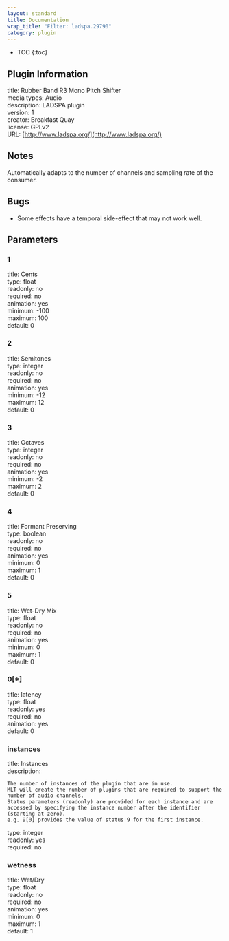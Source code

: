 ```yaml
---
layout: standard
title: Documentation
wrap_title: "Filter: ladspa.29790"
category: plugin
---
```

* TOC
{:toc}

## Plugin Information

title: Rubber Band R3 Mono Pitch Shifter  
media types:
Audio  
description: LADSPA plugin  
version: 1  
creator: Breakfast Quay  
license: GPLv2  
URL: [http://www.ladspa.org/](http://www.ladspa.org/)  

## Notes

Automatically adapts to the number of channels and sampling rate of the consumer.

## Bugs

* Some effects have a temporal side-effect that may not work well.


## Parameters

### 1

title: Cents    
type: float  
readonly: no  
required: no  
animation: yes  
minimum: -100  
maximum: 100  
default: 0  

### 2

title: Semitones    
type: integer  
readonly: no  
required: no  
animation: yes  
minimum: -12  
maximum: 12  
default: 0  

### 3

title: Octaves    
type: integer  
readonly: no  
required: no  
animation: yes  
minimum: -2  
maximum: 2  
default: 0  

### 4

title: Formant Preserving    
type: boolean  
readonly: no  
required: no  
animation: yes  
minimum: 0  
maximum: 1  
default: 0  

### 5

title: Wet-Dry Mix    
type: float  
readonly: no  
required: no  
animation: yes  
minimum: 0  
maximum: 1  
default: 0  

### 0[*]

title: latency    
type: float  
readonly: yes  
required: no  
animation: yes  
default: 0  

### instances

title: Instances    
description:
```
The number of instances of the plugin that are in use.
MLT will create the number of plugins that are required to support the number of audio channels.
Status parameters (readonly) are provided for each instance and are accessed by specifying the instance number after the identifier (starting at zero).
e.g. 9[0] provides the value of status 9 for the first instance.
```
type: integer  
readonly: yes  
required: no  

### wetness

title: Wet/Dry    
type: float  
readonly: no  
required: no  
animation: yes  
minimum: 0  
maximum: 1  
default: 1  

